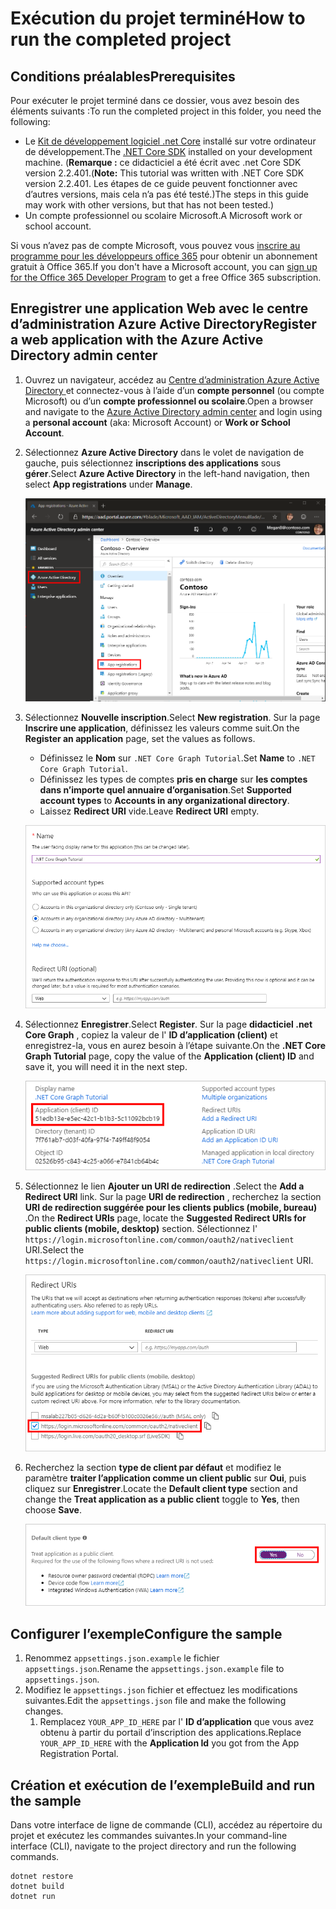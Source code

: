 # <a name="how-to-run-the-completed-project"></a><span data-ttu-id="8d613-101">Exécution du projet terminé</span><span class="sxs-lookup"><span data-stu-id="8d613-101">How to run the completed project</span></span>

## <a name="prerequisites"></a><span data-ttu-id="8d613-102">Conditions préalables</span><span class="sxs-lookup"><span data-stu-id="8d613-102">Prerequisites</span></span>

<span data-ttu-id="8d613-103">Pour exécuter le projet terminé dans ce dossier, vous avez besoin des éléments suivants :</span><span class="sxs-lookup"><span data-stu-id="8d613-103">To run the completed project in this folder, you need the following:</span></span>

- <span data-ttu-id="8d613-104">Le [Kit de développement logiciel .net Core](https://dotnet.microsoft.com/download) installé sur votre ordinateur de développement.</span><span class="sxs-lookup"><span data-stu-id="8d613-104">The [.NET Core SDK](https://dotnet.microsoft.com/download) installed on your development machine.</span></span> <span data-ttu-id="8d613-105">(**Remarque :** ce didacticiel a été écrit avec .net Core SDK version 2.2.401.</span><span class="sxs-lookup"><span data-stu-id="8d613-105">(**Note:** This tutorial was written with .NET Core SDK version 2.2.401.</span></span> <span data-ttu-id="8d613-106">Les étapes de ce guide peuvent fonctionner avec d’autres versions, mais cela n’a pas été testé.)</span><span class="sxs-lookup"><span data-stu-id="8d613-106">The steps in this guide may work with other versions, but that has not been tested.)</span></span>
- <span data-ttu-id="8d613-107">Un compte professionnel ou scolaire Microsoft.</span><span class="sxs-lookup"><span data-stu-id="8d613-107">A Microsoft work or school account.</span></span>

<span data-ttu-id="8d613-108">Si vous n’avez pas de compte Microsoft, vous pouvez vous [inscrire au programme pour les développeurs office 365](https://developer.microsoft.com/office/dev-program) pour obtenir un abonnement gratuit à Office 365.</span><span class="sxs-lookup"><span data-stu-id="8d613-108">If you don't have a Microsoft account, you can [sign up for the Office 365 Developer Program](https://developer.microsoft.com/office/dev-program) to get a free Office 365 subscription.</span></span>

## <a name="register-a-web-application-with-the-azure-active-directory-admin-center"></a><span data-ttu-id="8d613-109">Enregistrer une application Web avec le centre d’administration Azure Active Directory</span><span class="sxs-lookup"><span data-stu-id="8d613-109">Register a web application with the Azure Active Directory admin center</span></span>

1. <span data-ttu-id="8d613-110">Ouvrez un navigateur, accédez au [Centre d’administration Azure Active Directory ](https://aad.portal.azure.com) et connectez-vous à l’aide d’un **compte personnel** (ou compte Microsoft) ou d’un **compte professionnel ou scolaire**.</span><span class="sxs-lookup"><span data-stu-id="8d613-110">Open a browser and navigate to the [Azure Active Directory admin center](https://aad.portal.azure.com) and login using a **personal account** (aka: Microsoft Account) or **Work or School Account**.</span></span>

1. <span data-ttu-id="8d613-111">Sélectionnez **Azure Active Directory** dans le volet de navigation de gauche, puis sélectionnez **inscriptions des applications** sous **gérer**.</span><span class="sxs-lookup"><span data-stu-id="8d613-111">Select **Azure Active Directory** in the left-hand navigation, then select **App registrations** under **Manage**.</span></span>

    ![<span data-ttu-id="8d613-112">Capture d’écran des inscriptions d’application</span><span class="sxs-lookup"><span data-stu-id="8d613-112">A screenshot of the App registrations</span></span> ](/tutorial/images/aad-portal-app-registrations.png)

1. <span data-ttu-id="8d613-113">Sélectionnez **Nouvelle inscription**.</span><span class="sxs-lookup"><span data-stu-id="8d613-113">Select **New registration**.</span></span> <span data-ttu-id="8d613-114">Sur la page **Inscrire une application**, définissez les valeurs comme suit.</span><span class="sxs-lookup"><span data-stu-id="8d613-114">On the **Register an application** page, set the values as follows.</span></span>

    - <span data-ttu-id="8d613-115">Définissez le **Nom** sur `.NET Core Graph Tutorial`.</span><span class="sxs-lookup"><span data-stu-id="8d613-115">Set **Name** to `.NET Core Graph Tutorial`.</span></span>
    - <span data-ttu-id="8d613-116">Définissez les types de comptes **pris en charge** sur **les comptes dans n’importe quel annuaire d’organisation**.</span><span class="sxs-lookup"><span data-stu-id="8d613-116">Set **Supported account types** to **Accounts in any organizational directory**.</span></span>
    - <span data-ttu-id="8d613-117">Laissez **Redirect URI** vide.</span><span class="sxs-lookup"><span data-stu-id="8d613-117">Leave **Redirect URI** empty.</span></span>

    ![Capture d’écran de la page inscrire une application](/tutorial/images/aad-register-an-app.png)

1. <span data-ttu-id="8d613-119">Sélectionnez **Enregistrer**.</span><span class="sxs-lookup"><span data-stu-id="8d613-119">Select **Register**.</span></span> <span data-ttu-id="8d613-120">Sur la page **didacticiel .net Core Graph** , copiez la valeur de l' **ID d’application (client)** et enregistrez-la, vous en aurez besoin à l’étape suivante.</span><span class="sxs-lookup"><span data-stu-id="8d613-120">On the **.NET Core Graph Tutorial** page, copy the value of the **Application (client) ID** and save it, you will need it in the next step.</span></span>

    ![Capture d’écran de l’ID d’application de la nouvelle inscription de l’application](/tutorial/images/aad-application-id.png)

1. <span data-ttu-id="8d613-122">Sélectionnez le lien **Ajouter un URI de redirection** .</span><span class="sxs-lookup"><span data-stu-id="8d613-122">Select the **Add a Redirect URI** link.</span></span> <span data-ttu-id="8d613-123">Sur la page **URI de redirection** , recherchez la section **URI de redirection suggérée pour les clients publics (mobile, bureau)** .</span><span class="sxs-lookup"><span data-stu-id="8d613-123">On the **Redirect URIs** page, locate the **Suggested Redirect URIs for public clients (mobile, desktop)** section.</span></span> <span data-ttu-id="8d613-124">Sélectionnez l' `https://login.microsoftonline.com/common/oauth2/nativeclient` URI.</span><span class="sxs-lookup"><span data-stu-id="8d613-124">Select the `https://login.microsoftonline.com/common/oauth2/nativeclient` URI.</span></span>

    ![Capture d’écran de la page des URI de redirection](/tutorial/images/aad-redirect-uris.png)

1. <span data-ttu-id="8d613-126">Recherchez la section **type de client par défaut** et modifiez le paramètre **traiter l’application comme un client public** sur **Oui**, puis cliquez sur **Enregistrer**.</span><span class="sxs-lookup"><span data-stu-id="8d613-126">Locate the **Default client type** section and change the **Treat application as a public client** toggle to **Yes**, then choose **Save**.</span></span>

    ![Capture d’écran de la section type de client par défaut](/tutorial/images/aad-default-client-type.png)

## <a name="configure-the-sample"></a><span data-ttu-id="8d613-128">Configurer l’exemple</span><span class="sxs-lookup"><span data-stu-id="8d613-128">Configure the sample</span></span>

1. <span data-ttu-id="8d613-129">Renommez `appsettings.json.example` le fichier `appsettings.json`.</span><span class="sxs-lookup"><span data-stu-id="8d613-129">Rename the `appsettings.json.example` file to `appsettings.json`.</span></span>
1. <span data-ttu-id="8d613-130">Modifiez le `appsettings.json` fichier et effectuez les modifications suivantes.</span><span class="sxs-lookup"><span data-stu-id="8d613-130">Edit the `appsettings.json` file and make the following changes.</span></span>
    1. <span data-ttu-id="8d613-131">Remplacez `YOUR_APP_ID_HERE` par l' **ID d’application** que vous avez obtenu à partir du portail d’inscription des applications.</span><span class="sxs-lookup"><span data-stu-id="8d613-131">Replace `YOUR_APP_ID_HERE` with the **Application Id** you got from the App Registration Portal.</span></span>

## <a name="build-and-run-the-sample"></a><span data-ttu-id="8d613-132">Création et exécution de l’exemple</span><span class="sxs-lookup"><span data-stu-id="8d613-132">Build and run the sample</span></span>

<span data-ttu-id="8d613-133">Dans votre interface de ligne de commande (CLI), accédez au répertoire du projet et exécutez les commandes suivantes.</span><span class="sxs-lookup"><span data-stu-id="8d613-133">In your command-line interface (CLI), navigate to the project directory and run the following commands.</span></span>

```Shell
dotnet restore
dotnet build
dotnet run
```
